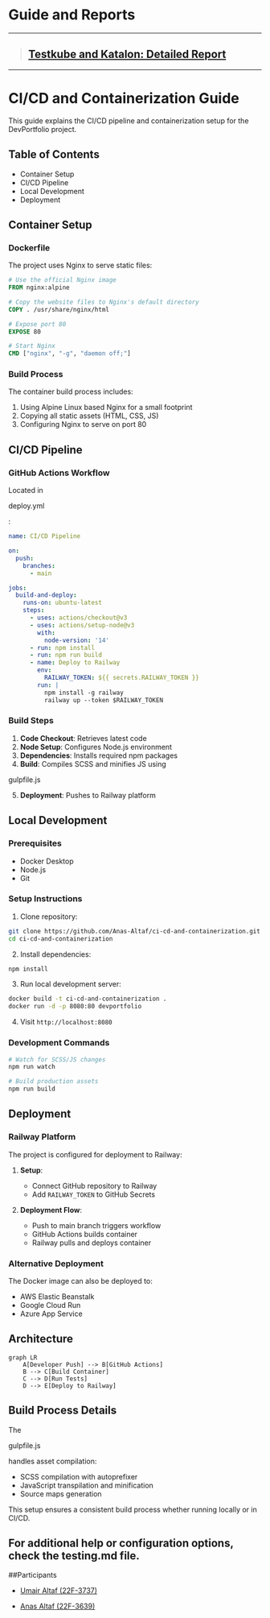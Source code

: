 # Guide and Reports
---
> ## [Testkube and Katalon: Detailed Report](/test-cube.md)
---
# CI/CD and Containerization Guide

This guide explains the CI/CD pipeline and containerization setup for the DevPortfolio project.

## Table of Contents
- Container Setup
- CI/CD Pipeline
- Local Development
- Deployment

## Container Setup

### Dockerfile
The project uses Nginx to serve static files:

```dockerfile
# Use the official Nginx image
FROM nginx:alpine

# Copy the website files to Nginx's default directory
COPY . /usr/share/nginx/html

# Expose port 80
EXPOSE 80

# Start Nginx
CMD ["nginx", "-g", "daemon off;"]
```

### Build Process
The container build process includes:
1. Using Alpine Linux based Nginx for a small footprint
2. Copying all static assets (HTML, CSS, JS)
3. Configuring Nginx to serve on port 80

## CI/CD Pipeline

### GitHub Actions Workflow
Located in 

deploy.yml

:

```yaml
name: CI/CD Pipeline

on:
  push:
    branches:
      - main

jobs:
  build-and-deploy:
    runs-on: ubuntu-latest
    steps:
      - uses: actions/checkout@v3
      - uses: actions/setup-node@v3
        with:
          node-version: '14'
      - run: npm install
      - run: npm run build
      - name: Deploy to Railway
        env:
          RAILWAY_TOKEN: ${{ secrets.RAILWAY_TOKEN }}
        run: |
          npm install -g railway
          railway up --token $RAILWAY_TOKEN
```

### Build Steps
1. **Code Checkout**: Retrieves latest code
2. **Node Setup**: Configures Node.js environment
3. **Dependencies**: Installs required npm packages
4. **Build**: Compiles SCSS and minifies JS using 

gulpfile.js


5. **Deployment**: Pushes to Railway platform

## Local Development

### Prerequisites
- Docker Desktop
- Node.js
- Git

### Setup Instructions
1. Clone repository:
```bash
git clone https://github.com/Anas-Altaf/ci-cd-and-containerization.git
cd ci-cd-and-containerization
```

2. Install dependencies:
```bash
npm install
```

3. Run local development server:
```bash
docker build -t ci-cd-and-containerization .
docker run -d -p 8080:80 devportfolio
```

4. Visit `http://localhost:8080`

### Development Commands
```bash
# Watch for SCSS/JS changes
npm run watch

# Build production assets
npm run build
```

## Deployment

### Railway Platform
The project is configured for deployment to Railway:

1. **Setup**:
   - Connect GitHub repository to Railway
   - Add `RAILWAY_TOKEN` to GitHub Secrets

2. **Deployment Flow**:
   - Push to main branch triggers workflow
   - GitHub Actions builds container
   - Railway pulls and deploys container

### Alternative Deployment
The Docker image can also be deployed to:
- AWS Elastic Beanstalk
- Google Cloud Run
- Azure App Service

## Architecture

```mermaid
graph LR
    A[Developer Push] --> B[GitHub Actions]
    B --> C[Build Container]
    C --> D[Run Tests]
    D --> E[Deploy to Railway]
```

## Build Process Details

The 

gulpfile.js

 handles asset compilation:
- SCSS compilation with autoprefixer
- JavaScript transpilation and minification
- Source maps generation

This setup ensures a consistent build process whether running locally or in CI/CD.

For additional help or configuration options, check the 
testing.md file.
---
##Participants
- [Umair Altaf  (22F-3737)](https://github.com/umairaltaf982)

- [Anas Altaf  (22F-3639)](https://github.com/Anas-Altaf)
